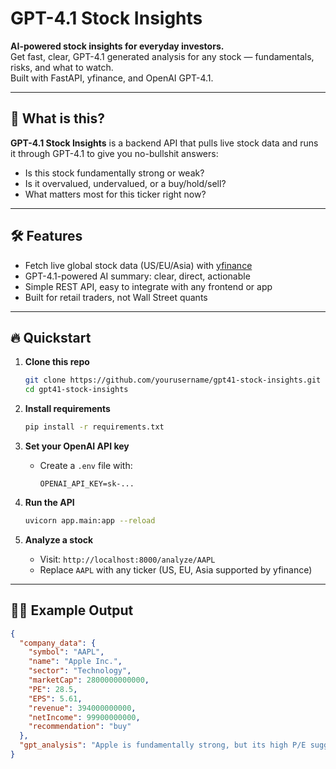 # GPT-4.1 Stock Insights

**AI-powered stock insights for everyday investors.**  
Get fast, clear, GPT-4.1 generated analysis for any stock — fundamentals, risks, and what to watch.  
Built with FastAPI, yfinance, and OpenAI GPT-4.1.

---

## 🚀 What is this?

**GPT-4.1 Stock Insights** is a backend API that pulls live stock data and runs it through GPT-4.1 to give you no-bullshit answers:
- Is this stock fundamentally strong or weak?
- Is it overvalued, undervalued, or a buy/hold/sell?
- What matters most for this ticker right now?

---

## 🛠️ Features

- Fetch live global stock data (US/EU/Asia) with [yfinance](https://github.com/ranaroussi/yfinance)
- GPT-4.1-powered AI summary: clear, direct, actionable
- Simple REST API, easy to integrate with any frontend or app
- Built for retail traders, not Wall Street quants

---

## 🔥 Quickstart

1. **Clone this repo**
    ```bash
    git clone https://github.com/yourusername/gpt41-stock-insights.git
    cd gpt41-stock-insights
    ```

2. **Install requirements**
    ```bash
    pip install -r requirements.txt
    ```

3. **Set your OpenAI API key**
    - Create a `.env` file with:
      ```
      OPENAI_API_KEY=sk-...
      ```

4. **Run the API**
    ```bash
    uvicorn app.main:app --reload
    ```

5. **Analyze a stock**
    - Visit: `http://localhost:8000/analyze/AAPL`
    - Replace `AAPL` with any ticker (US, EU, Asia supported by yfinance)

---

## 🧑‍💻 Example Output

```json
{
  "company_data": {
    "symbol": "AAPL",
    "name": "Apple Inc.",
    "sector": "Technology",
    "marketCap": 2800000000000,
    "PE": 28.5,
    "EPS": 5.61,
    "revenue": 394000000000,
    "netIncome": 99900000000,
    "recommendation": "buy"
  },
  "gpt_analysis": "Apple is fundamentally strong, but its high P/E suggests it may be overvalued. Keep an eye on future earnings growth and global demand for its products."
}
